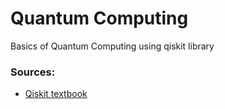 # Quantum Computing

Basics of Quantum Computing using qiskit library

### Sources:
- [Qiskit textbook](https://qiskit.org/textbook/preface.html)


